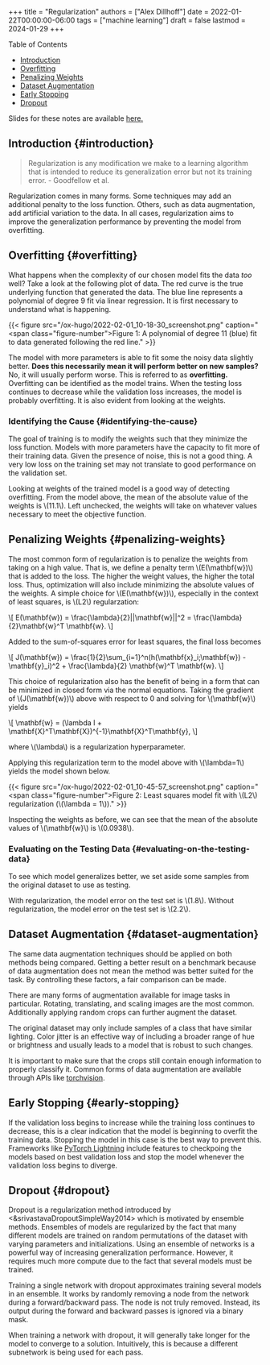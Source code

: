 +++
title = "Regularization"
authors = ["Alex Dillhoff"]
date = 2022-01-22T00:00:00-06:00
tags = ["machine learning"]
draft = false
lastmod = 2024-01-29
+++

<div class="ox-hugo-toc toc">

<div class="heading">Table of Contents</div>

- [Introduction](#introduction)
- [Overfitting](#overfitting)
- [Penalizing Weights](#penalizing-weights)
- [Dataset Augmentation](#dataset-augmentation)
- [Early Stopping](#early-stopping)
- [Dropout](#dropout)

</div>
<!--endtoc-->

Slides for these notes are available [here.](/teaching/cse6363/lectures/regularization.pdf)


## Introduction {#introduction}

<div class="blockquote">

> Regularization is any modification we make to a learning algorithm that is intended to reduce its generalization error but not its training error. - Goodfellow et al.
</div>

Regularization comes in many forms.
Some techniques may add an additional penalty to the loss function.
Others, such as data augmentation, add artificial variation to the data.
In all cases, regularization aims to improve the generalization performance by preventing the model from overfitting.


## Overfitting {#overfitting}

What happens when the complexity of our chosen model fits the data _too_ well? Take a look at the following plot of data. The red curve is the true underlying function that generated the data. The blue line represents a polynomial of degree 9 fit via linear regression. It is first necessary to understand what is happening.

{{< figure src="/ox-hugo/2022-02-01_10-18-30_screenshot.png" caption="<span class=\"figure-number\">Figure 1: </span>A polynomial of degree 11 (blue) fit to data generated following the red line." >}}

The model with more parameters is able to fit some the noisy data slightly better.
**Does this necessarily mean it will perform better on new samples?**
No, it will usually perform worse. This is referred to as **overfitting.**
Overfitting can be identified as the model trains. When the testing loss continues to decrease while the validation loss increases, the model is probably overfitting. It is also evident from looking at the weights.


### Identifying the Cause {#identifying-the-cause}

The goal of training is to modify the weights such that they minimize the loss function. Models with more parameters have the capacity to fit more of their training data. Given the presence of noise, this is not a good thing. A very low loss on the training set may not translate to good performance on the validation set.

Looking at weights of the trained model is a good way of detecting overfitting. From the model above, the mean of the absolute value of the weights is \\(11.1\\). Left unchecked, the weights will take on whatever values necessary to meet the objective function.


## Penalizing Weights {#penalizing-weights}

The most common form of regularization is to penalize the weights from taking on a high value. That is, we define a penalty term \\(E(\mathbf{w})\\) that is added to the loss. The higher the weight values, the higher the total loss. Thus, optimization will also include minimizing the absolute values of the weights. A simple choice for \\(E(\mathbf{w})\\), especially in the context of least squares, is \\(L2\\) regularzation:

\\[
E(\mathbf{w}) = \frac{\lambda}{2}||\mathbf{w}||^2 = \frac{\lambda}{2}\mathbf{w}^T \mathbf{w}.
\\]

Added to the sum-of-squares error for least squares, the final loss becomes

\\[
J(\mathbf{w}) = \frac{1}{2}\sum\_{i=1}^n(h(\mathbf{x}\_i;\mathbf{w}) - \mathbf{y}\_i)^2 + \frac{\lambda}{2} \mathbf{w}^T \mathbf{w}.
\\]

This choice of regularization also has the benefit of being in a form that can be minimized in closed form via the normal equations. Taking the gradient of \\(J(\mathbf{w})\\) above with respect to 0 and solving for \\(\mathbf{w}\\) yields

\\[
\mathbf{w} = (\lambda I + \mathbf{X}^T\mathbf{X})^{-1}\mathbf{X}^T\mathbf{y},
\\]

where \\(\lambda\\) is a regularization hyperparameter.

Applying this regularization term to the model above with \\(\lambda=1\\) yields the model shown below.

{{< figure src="/ox-hugo/2022-02-01_10-45-57_screenshot.png" caption="<span class=\"figure-number\">Figure 2: </span>Least squares model fit with \\(L2\\) regularization (\\(\lambda = 1\\))." >}}

Inspecting the weights as before, we can see that the mean of the absolute values of \\(\mathbf{w}\\) is \\(0.0938\\).


### Evaluating on the Testing Data {#evaluating-on-the-testing-data}

To see which model generalizes better, we set aside some samples from the original dataset to use as testing.

With regularization, the model error on the test set is \\(1.8\\). Without regularization, the model error on the test set is \\(2.2\\).


## Dataset Augmentation {#dataset-augmentation}

The same data augmentation techniques should be applied on both methods being compared.
Getting a better result on a benchmark because of data augmentation does not mean the method was better suited for the task.
By controlling these factors, a fair comparison can be made.

There are many forms of augmentation available for image tasks in particular.
Rotating, translating, and scaling images are the most common.
Additionally applying random crops can further augment the dataset.

The original dataset may only include samples of a class that have similar lighting.
Color jitter is an effective way of including a broader range of hue or brightness and usually leads to a model that is robust to such changes.

It is important to make sure that the crops still contain enough information to properly classify it.
Common forms of data augmentation are available through APIs like [torchvision](https://pytorch.org/vision/stable/index.html).


## Early Stopping {#early-stopping}

If the validation loss begins to increase while the training loss continues to decrease, this is a clear indication that the model is beginning to overfit the training data.
Stopping the model in this case is the best way to prevent this.
Frameworks like [PyTorch Lightning](https://www.pytorchlightning.ai/) include features to checkpoing the models based on best validation loss and stop the model whenever the validation loss begins to diverge.


## Dropout {#dropout}

Dropout is a regularization method introduced by <&srivastavaDropoutSimpleWay2014> which is motivated by ensemble methods.
Ensembles of models are regularized by the fact that many different models are trained on random permutations of the dataset with varying parameters and initializations.
Using an ensemble of networks is a powerful way of increasing generalization performance.
However, it requires much more compute due to the fact that several models must be trained.

Training a single network with dropout approximates training several models in an ensemble.
It works by randomly removing a node from the network during a forward/backward pass.
The node is not truly removed. Instead, its output during the forward and backward passes is ignored via a binary mask.

When training a network with dropout, it will generally take longer for the model to converge to a solution.
Intuitively, this is because a different subnetwork is being used for each pass.
